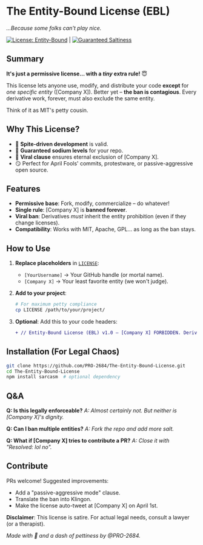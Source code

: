 # The Entity-Bound License (EBL)

*...Because some folks can't play nice.*

[![License: Entity-Bound](https://img.shields.io/badge/License-Entity_Bound-red.svg)](https://github.com/yourusername/The-Entity-Bound-License) | [![Guaranteed Saltiness](https://img.shields.io/badge/NaCl-%F0%9F%94%A5-lightgrey.svg)](https://en.wikipedia.org/wiki/Sodium_chloride)

## Summary

**It's just a permissive license... with a *tiny* extra rule!** 😇

This license lets anyone use, modify, and distribute your code **except** for *one specific entity* ([Company X]). Better yet – **the ban is contagious**. Every derivative work, forever, must also exclude the same entity.

Think of it as MIT's petty cousin.

## Why This License?

- 🚫 **Spite-driven development** is valid.
- 🧂 **Guaranteed sodium levels** for your repo.
- 🦠 **Viral clause** ensures eternal exclusion of [Company X].
- 😏 Perfect for April Fools' commits, protestware, or passive-aggressive open source.

## Features

- **Permissive base**: Fork, modify, commercialize – do whatever!
- **Single rule**: [Company X] is **banned forever**.
- **Viral ban**: Derivatives *must* inherit the entity prohibition (even if they change licenses).
- **Compatibility**: Works with MIT, Apache, GPL... as long as the ban stays.

## How to Use

1. **Replace placeholders** in [`LICENSE`](LICENSE):
   - `[YourUsername]` → Your GitHub handle (or mortal name).
   - `[Company X]` → Your least favorite entity (we won't judge).
2. **Add to your project**:

   ```bash
   # For maximum petty compliance
   cp LICENSE /path/to/your/project/
   ```

3. **Optional**: Add this to your code headers:

   ```diff
   + // Entity-Bound License (EBL) v1.0 – [Company X] FORBIDDEN. Derivatives must retain this ban.
   ```

## Installation (For Legal Chaos)

```bash
git clone https://github.com/PRO-2684/The-Entity-Bound-License.git
cd The-Entity-Bound-License
npm install sarcasm  # optional dependency
```

## Q&A

**Q: Is this legally enforceable?**
*A: Almost certainly not. But neither is [Company X]'s dignity.*

**Q: Can I ban multiple entities?**
*A: Fork the repo and add more salt.*

**Q: What if [Company X] tries to contribute a PR?**
*A: Close it with "Resolved: lol no".*

## Contribute

PRs welcome! Suggested improvements:

- Add a "passive-aggressive mode" clause.
- Translate the ban into Klingon.
- Make the license auto-tweet at [Company X] on April 1st.

**Disclaimer**: This license is satire. For actual legal needs, consult a lawyer (or a therapist).

*Made with 🧂 and a dash of pettiness by @PRO-2684.*

